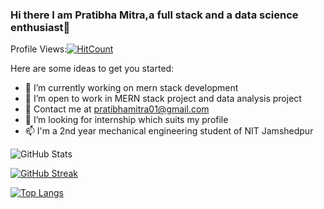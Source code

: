 ### Hi there I am Pratibha Mitra,a full stack and a data science enthusiast👋
Profile Views:[![HitCount](http://hits.dwyl.com/PM-00-STAR/PM-00-STAR.svg?style=flat-square)](http://hits.dwyl.com/PM-00-STAR/PM-00-STAR)



Here are some ideas to get you started:

- 🔭 I’m currently working on mern stack development
- 🌱 I’m open to work in MERN stack project and data analysis project
- 👯 Contact me at pratibhamitra01@gmail.com
- 🤔 I’m looking for internship which suits my profile
- 📫 I'm a 2nd year mechanical engineering student of NIT Jamshedpur

![GitHub Stats](https://github-readme-stats.vercel.app/api?username=PM-00-STAR&theme=midnight-purple)

[![GitHub Streak](https://github-readme-streak-stats.herokuapp.com?user=PM-00-STAR&theme=algolia&date_format=M%20j%5B%2C%20Y%5D)](https://git.io/streak-stats)

[![Top Langs](https://github-readme-stats.vercel.app/api/top-langs/?username=PM-00-STAR&layout=compact)](https://github.com/PM-00-STAR/github-readme-stats)

